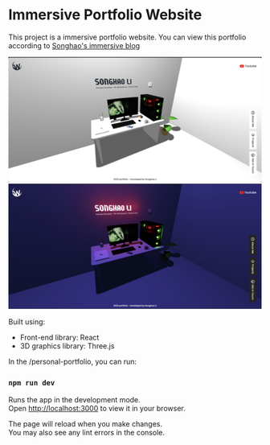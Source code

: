 # Immersive Portfolio Website

This project is a immersive portfolio website. You can view this portfolio according to [Songhao's immersive blog](https://songhao-li.github.io/immersivePortfolio/)

![preview_1](public/images/preview.png "preview_1")
![preview_2](public/images/preview-dark.png "preview_2")

Built using:

- Front-end library: React
- 3D graphics library: Three.js

In the /personal-portfolio, you can run:

### `npm run dev`

Runs the app in the development mode.\
Open [http://localhost:3000](http://localhost:3000) to view it in your browser.

The page will reload when you make changes.\
You may also see any lint errors in the console.

